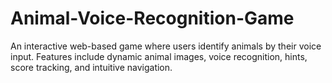 # Animal-Voice-Recognition-Game
An interactive web-based game where users identify animals by their voice input. Features include dynamic animal images, voice recognition, hints, score tracking, and intuitive navigation. 
